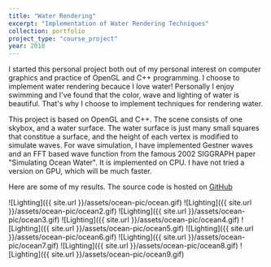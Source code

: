 ```yaml
---
title: "Water Rendering"
excerpt: "Implementation of Water Rendering Techniques"
collection: portfolio
project_type: "course_project"
year: 2018
---
```


I started this personal project both out of my personal interest on computer graphics and practice of OpenGL and C++ programming. I choose to implement water rendering becauce I love water! Personally I enjoy swimming and I've found that the color, wave and lighting of water is beautiful. That's why I choose to implement techniques for rendering water.

This project is based on OpenGL and C++. The scene consists of one skybox, and a water surface. The water surface is just many small squares that constitue a surface, and the height of each vertex is modified to simulate waves. For wave simulation, I have implemented Gestner waves and an FFT based wave function from the famous 2002 SIGGRAPH paper "Simulating Ocean Water". It is implemented on CPU. I have not tried a version on GPU, which will be much faster.

Here are some of my results. The source code is hosted on [GitHub](https://github.com/hehao98/WaterRendering)

![Lighting]({{ site.url }}/assets/ocean-pic/ocean.gif)
![Lighting]({{ site.url }}/assets/ocean-pic/ocean2.gif)
![Lighting]({{ site.url }}/assets/ocean-pic/ocean3.gif)
![Lighting]({{ site.url }}/assets/ocean-pic/ocean4.gif)
![Lighting]({{ site.url }}/assets/ocean-pic/ocean5.gif)
![Lighting]({{ site.url }}/assets/ocean-pic/ocean6.gif)
![Lighting]({{ site.url }}/assets/ocean-pic/ocean7.gif)
![Lighting]({{ site.url }}/assets/ocean-pic/ocean8.gif)
![Lighting]({{ site.url }}/assets/ocean-pic/ocean9.gif)


